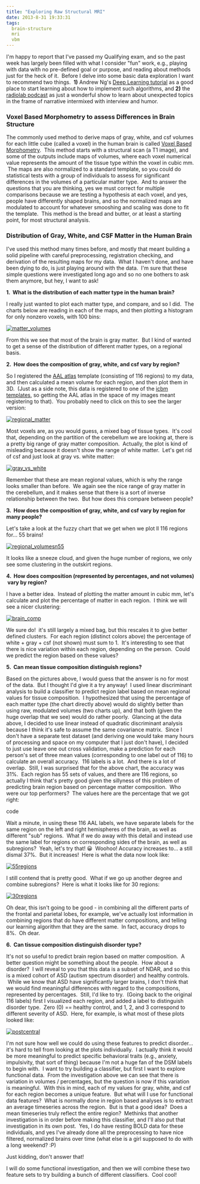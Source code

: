 ```yaml
---
title: "Exploring Raw Structural MRI"
date: 2013-8-31 19:33:31
tags:
  brain-structure
  mri
  vbm
---
```



I'm happy to report that I've passed my Qualifying exam, and so the past week has largely been filled with what I consider "fun" work, e.g., playing with data with no pre-defined goal or purpose, and reading about methods just for the heck of it.  Before I delve into some basic data exploration I want to recommend two things.  **1)** Andrew Ng's [Deep Learning tutorial](http://ufldl.stanford.edu/wiki/index.php/UFLDL_Tutorial) as a good place to start learning about how to implement such algorithms, and **2)** the [radiolab podcast](http://www.radiolab.org/) as just a wonderful show to learn about unexpected topics in the frame of narrative intermixed with interview and humor.

### Voxel Based Morphometry to assess Differences in Brain Structure

The commonly used method to derive maps of gray, white, and csf volumes for each little cube (called a voxel) in the human brain is called [Voxel Based Morphometry](http://en.wikipedia.org/wiki/Voxel-based_morphometry).  This method starts with a structural scan (a T1 image), and some of the outputs include maps of volumes, where each voxel numerical value represents the amount of the tissue type within the voxel in cubic mm.  The maps are also normalized to a standard template, so you could do statistical tests with a group of individuals to assess for significant differences in the volumes of a particular matter type.  And to answer the questions that you are thinking, yes we must correct for multiple comparisons because we are testing a hypothesis at each voxel, and yes, people have differently shaped brains, and so the normalized maps are modulated to account for whatever smooshing and scaling was done to fit the template.  This method is the bread and butter, or at least a starting point, for most structural analysis.

### Distribution of Gray, White, and CSF Matter in the Human Brain

I've used this method many times before, and mostly that meant building a solid pipeline with careful preprocessing, registration checking, and derivation of the resulting maps for my data.  What I haven't done, and have been dying to do, is just playing around with the data.  I'm sure that these simple questions were investigated long ago and so no one bothers to ask them anymore, but hey, I want to ask!

**1.  What is the distribution of each matter type in the human brain?**

I really just wanted to plot each matter type, and compare, and so I did.  The charts below are reading in each of the maps, and then plotting a histogram for only nonzero voxels, with 100 bins:

[![matter_volumes](http://www.vbmis.com/learn/wp-content/uploads/2013/08/matter_volumes-785x207.png)](http://www.vbmis.com/learn/wp-content/uploads/2013/08/matter_volumes.png)

From this we see that most of the brain is gray matter.  But I kind of wanted to get a sense of the distribution of different matter types, on a regional basis.

**2.  How does the composition of gray, white, and csf vary by region?**

So I registered the [AAL atlas](http://www.gin.cnrs.fr/spip.php?article217) template (consisting of 116 regions) to my data, and then calculated a mean volume for each region, and then plot them in 3D.  (Just as a side note, this data is registered to one of the [icbm templates](http://www.bic.mni.mcgill.ca/ServicesAtlases/ICBM152NLin2009), so getting the AAL atlas in the space of my images meant registering to that).  You probably need to click on this to see the larger version:

[![regional_matter](http://www.vbmis.com/learn/wp-content/uploads/2013/08/regional_matter-785x383.png)](http://www.vbmis.com/learn/wp-content/uploads/2013/08/regional_matter.png)

Most voxels are, as you would guess, a mixed bag of tissue types.  It's cool that, depending on the partition of the cerebellum we are looking at, there is a pretty big range of gray matter composition.  Actually, the plot is kind of misleading because it doesn't show the range of white matter.  Let's get rid of csf and just look at gray vs. white matter:

[![gray_vs_white](http://www.vbmis.com/learn/wp-content/uploads/2013/08/gray_vs_white-785x364.png)](http://www.vbmis.com/learn/wp-content/uploads/2013/08/gray_vs_white.png)

Remember that these are mean regional values, which is why the range looks smaller than before.  We again see the nice range of gray matter in the cerebellum, and it makes sense that there is a sort of inverse relationship between the two.  But how does this compare between people?

**3.  How does the composition of gray, white, and csf vary by region for many people?**

Let's take a look at the fuzzy chart that we get when we plot ll 116 regions for... 55 brains!

[![regional_volumesn55](http://www.vbmis.com/learn/wp-content/uploads/2013/08/regional_volumesn55.png)](http://www.vbmis.com/learn/wp-content/uploads/2013/08/regional_volumesn55.png)

It looks like a sneeze cloud, and given the huge number of regions, we only see some clustering in the outskirt regions.

**4.  How does composition (represented by percentages, and not volumes)  vary by region?**

I have a better idea.  Instead of plotting the matter amount in cubic mm, let's calculate and plot the percentage of matter in each region.  I think we will see a nicer clustering:

[![brain_comp](http://www.vbmis.com/learn/wp-content/uploads/2013/08/brain_comp.png)](http://www.vbmis.com/learn/wp-content/uploads/2013/08/brain_comp.png)

We sure do!  it's still largely a mixed bag, but this rescales it to give better defined clusters.  For each region (distinct colors above) the percentage of white + gray + csf (not shown) must sum to 1.  It's interesting to see that there is nice variation within each region, depending on the person.  Could we predict the region based on these values?

**5.  Can mean tissue composition distinguish regions?**

Based on the pictures above, I would guess that the answer is no for most of the data.  But I thought I'd give it a try anyway!  I used linear discriminant analysis to build a classifier to predict region label based on mean regional values for tissue composition.  I hypothesized that using the percentage of each matter type (the chart directly above) would do slightly better than using raw, modulated volumes (two charts up), and that both (given the huge overlap that we see) would do rather poorly.  Glancing at the data above, I decided to use linear instead of quadratic discriminant analysis because I think it's safe to assume the same covariance matrix.  Since I don't have a separate test dataset (and deriving one would take many hours of processing and space on my computer that I just don't have), I decided to just use leave one out cross validation, make a prediction for each person's set of three mean values (corresponding to one label out of 116) to calculate an overall accuracy.  116 labels is a lot.  And there is a lot of overlap.  Still, I was surprised that for the above chart, the accuracy was 31%.  Each region has 55 sets of values, and there are 116 regions, so actually I think that's pretty good given the sillyness of this problem of predicting brain region based on percentage matter composition.  Who were our top performers?  The values here are the percentage that we got right:

code

Wait a minute, in using these 116 AAL labels, we have separate labels for the same region on the left and right hemispheres of the brain, as well as different "sub" regions.  What if we do away with this detail and instead use the same label for regions on corresponding sides of the brain, as well as subregions?  Yeah, let's try that! 😀  Woohoo! Accuracy increases to... a still dismal 37%.  But it increases!  Here is what the data now look like:

[![55regions](http://www.vbmis.com/learn/wp-content/uploads/2013/08/55regions-785x486.png)](http://www.vbmis.com/learn/wp-content/uploads/2013/08/55regions.png)

I still contend that is pretty good.  What if we go up another degree and combine subregions?  Here is what it looks like for 30 regions:

[![30regions](http://www.vbmis.com/learn/wp-content/uploads/2013/08/30regions-785x454.png)](http://www.vbmis.com/learn/wp-content/uploads/2013/08/30regions.png)

Oh dear, this isn't going to be good - in combining all the different parts of the frontal and parietal lobes, for example, we've actually lost information in combining regions that do have different matter compositions, and telling our learning algorithm that they are the same.  In fact, accuracy drops to 8%.  Oh dear.

**6.  Can tissue composition distinguish disorder type?**

It's not so useful to predict brain region based on matter composition.  A better question might be something about the people.  How about a disorder?  I will reveal to you that this data is a subset of NDAR, and so this is a mixed cohort of ASD (autism spectrum disorder) and healthy controls.  While we know that ASD have significantly larger brains, I don't think that we would find meaningful differences with regard to the compositions, represented by percentages.  Still, I'd like to try.  (Going back to the original 116 labels) first I visualized each region, and added a label to distinguish disorder type.  Zero (0) == healthy control, and 1, 2, and 3 correspond to different severity of ASD.  Here, for example, is what most of these plots looked like:

[![postcentral](http://www.vbmis.com/learn/wp-content/uploads/2013/08/postcentral.png)](http://www.vbmis.com/learn/wp-content/uploads/2013/08/postcentral.png)

I'm not sure how well we could do using these features to predict disorder... it's hard to tell from looking at the plots individually.  I actually think it would be more meaningful to predict specific behavioral traits (e.g., anxiety, impulsivity, that sort of thing) because I'm not a huge fan of the DSM labels to begin with.  I want to try building a classifier, but first I want to explore functional data.  From the investigation above we can see that there is variation in volumes / percentages, but the question is now if this variation is meaningful.  With this in mind, each of my values for gray, white, and csf for each region becomes a unique feature.  But what will I use for functional data features?  What is normally done in region based analyses is to extract an average timeseries across the region.  But is that a good idea?  Does a mean timeseries truly reflect the entire region?  Methinks that another investigation is in order before making this classifier, and I'll also put that investigation in its own post.  Yes, I do have resting BOLD data for these individuals, and yes I've already done all the preprocessing to have nice filtered, normalized brains over time (what else is a girl supposed to do with a long weekend? :P)

Just kidding, don't answer that!

I will do some functional investigation, and then we will combine these two feature sets to try building a bunch of different classifiers.  Cool cool!
